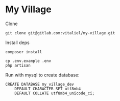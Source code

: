 # My Village

Clone

```
git clone git@gitlab.com:vitaliel/my-village.git
```

Install deps
```
composer install
```

```
cp .env.example .env
php artisan 
```

Run with mysql to create database:
```
CREATE DATABASE my_village_dev
    DEFAULT CHARACTER SET utf8mb4
    DEFAULT COLLATE utf8mb4_unicode_ci;
```
